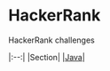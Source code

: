 # HackerRank
HackerRank challenges

|:--:|
|Section|
|[Java](https://github.com/alexcg1986/HackerRank/tree/main/Java)|
